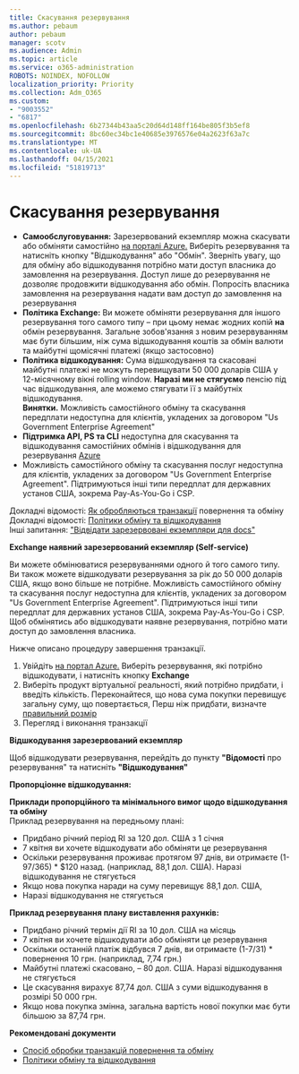 ```yaml
---
title: Скасування резервування
ms.author: pebaum
author: pebaum
manager: scotv
ms.audience: Admin
ms.topic: article
ms.service: o365-administration
ROBOTS: NOINDEX, NOFOLLOW
localization_priority: Priority
ms.collection: Adm_O365
ms.custom:
- "9003552"
- "6817"
ms.openlocfilehash: 6b27344b43aa5c20d64d148ff164be805f3b5ef8
ms.sourcegitcommit: 8bc60ec34bc1e40685e3976576e04a2623f63a7c
ms.translationtype: MT
ms.contentlocale: uk-UA
ms.lasthandoff: 04/15/2021
ms.locfileid: "51819713"
---
```

# <a name="cancelling-reservation"></a>Скасування резервування

- **Самообслуговування:** Зарезервований екземпляр можна скасувати або обміняти самостійно [на порталі Azure.](https://portal.azure.com/#blade/Microsoft_Azure_Reservations/ReservationsBrowseBlade) Виберіть резервування та натисніть кнопку "Відшкодування" або "Обмін". Зверніть увагу, що для обміну або відшкодування потрібно мати доступ власника до замовлення на резервування. Доступ лише до резервування не дозволяє продовжити відшкодування або обмін. Попросіть власника замовлення на резервування надати вам доступ до замовлення на резервування
- **Політика Exchange:** Ви можете обміняти резервування для іншого резервування того самого типу – при цьому немає жодних копій **на** обмін резервування. Загальне зобов'язання з новим резервуванням має бути більшим, ніж сума відшкодування коштів за обмін валюти та майбутні щомісячні платежі (якщо застосовно)
- **Політика відшкодування:** Сума відшкодування та скасовані майбутні платежі не можуть перевищувати 50 000 доларів США у 12-місячному вікні rolling window. **Наразі ми не стягуємо** пенсію під час відшкодування, але можемо стягувати її з майбутніх відшкодування.  
    **Винятки.** Можливість самостійного обміну та скасування передплати недоступна для клієнтів, укладених за договором "Us Government Enterprise Agreement"
- **Підтримка API, PS та CLI** недоступна для скасування та відшкодування самостійних обмінів і відшкодування для резервування [Azure](https://docs.microsoft.com/azure/cost-management-billing/reservations/exchange-and-refund-azure-reservations?WT.mc_id=Portal-Microsoft_Azure_Support)
- Можливість самостійного обміну та скасування послуг недоступна для клієнтів, укладених за договором "Us Government Enterprise Agreement". Підтримуються інші типи передплат для державних установ США, зокрема Pay-As-You-Go і CSP.

Докладні відомості: [Як обробляються транзакції](https://docs.microsoft.com/azure/billing/billing-azure-reservations-self-service-exchange-and-refund?WT.mc_id=Portal-Microsoft_Azure_Support#how-return-and-exchange-transactions-are-processed) повернення та обміну  
Докладні відомості: [Політики обміну та відшкодування](https://docs.microsoft.com/azure/billing/billing-azure-reservations-self-service-exchange-and-refund?WT.mc_id=Portal-Microsoft_Azure_Support#exchange-policies)  
Інші запитання: ["Відвідати зарезервовані екземпляри для docs"](https://docs.microsoft.com/azure/billing/billing-save-compute-costs-reservations?WT.mc_id=Portal-Microsoft_Azure_Support)

**Exchange наявний зарезервований екземпляр (Self-service)**

Ви можете обмінюватися резервуваннями одного й того самого типу. Ви також можете відшкодувати резервування за рік до 50 000 доларів США, якщо воно більше не потрібне. Можливість самостійного обміну та скасування послуг недоступна для клієнтів, укладених за договором "Us Government Enterprise Agreement". Підтримуються інші типи передплат для державних установ США, зокрема Pay-As-You-Go і CSP. Щоб обмінятись або відшкодувати наявне резервування, потрібно мати доступ до замовлення власника.

Нижче описано процедуру завершення транзакції.

1. Увійдіть [на портал Azure.](https://portal.azure.com/#blade/Microsoft_Azure_Reservations/ReservationsBrowseBlade) Виберіть резервування, які потрібно відшкодувати, і натисніть кнопку **Exchange**
2. Виберіть продукт віртуальної реальності, який потрібно придбати, і введіть кількість. Переконайтеся, що нова сума покупки перевищує загальну суму, що повертається, Перш ніж придбати, визначте [правильний розмір](https://docs.microsoft.com/azure/virtual-machines/windows/prepay-reserved-vm-instances?WT.mc_id=Portal-Microsoft_Azure_Support#determine-the-right-vm-size-before-you-buy)
3. Перегляд і виконання транзакції

**Відшкодування зарезервований екземпляр**

Щоб відшкодувати резервування, перейдіть до пункту **"Відомості** про резервування" та натисніть **"Відшкодування"**

**Пропорціонне відшкодування:**

**Приклади пропорційного та мінімального вимог щодо відшкодування та обміну**  
Приклад резервування на передньому плані:

- Придбано річний період RI за 120 дол. США з 1 січня
- 7 квітня ви хочете відшкодувати або обміняти це резервування
- Оскільки резервування проживає протягом 97 днів, ви отримаєте (1-97/365) * $120 назад. (наприклад, 88,1 дол. США). Наразі відшкодування не стягується
- Якщо нова покупка наради на суму перевищує 88,1 дол. США,
- Наразі відшкодування не стягується

**Приклад резервування плану виставлення рахунків:**

- Придбано річний термін дії RI за 10 дол. США на місяць
- 7 квітня ви хочете відшкодувати або обміняти це резервування
- Оскільки останній платіж відбувся 7 днів, ви отримаєте (1-7/31) * повернення 10 грн. (наприклад, 7,74 грн.)
- Майбутні платежі скасовано, – 80 дол. США. Наразі відшкодування не стягується
- Це скасування вирахує 87,74 дол. США з суми відшкодування в розмірі 50 000 грн.
- Якщо нова покупка змінна, загальна вартість нової покупки має бути більшою за 87,74 грн.

**Рекомендовані документи**

- [Спосіб обробки транзакцій повернення та обміну](https://docs.microsoft.com/azure/billing/billing-azure-reservations-self-service-exchange-and-refund?WT.mc_id=Portal-Microsoft_Azure_Support#how-return-and-exchange-transactions-are-processed)
- [Політики обміну та відшкодування](https://docs.microsoft.com/azure/billing/billing-azure-reservations-self-service-exchange-and-refund?WT.mc_id=Portal-Microsoft_Azure_Support#exchange-policies)